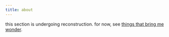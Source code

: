 ```yaml
---
title: about
---
```


this section is undergoing reconstruction. for now, see [things that bring me wonder](@/2023-12-20-wonder.md).
